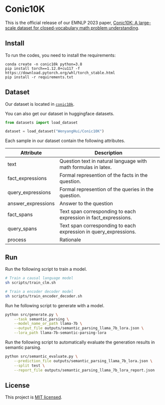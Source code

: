 # Conic10K
This is the official release of our EMNLP 2023 paper, [Conic10K: A large-scale dataset for closed-vocabulary math problem understanding](https://faculty.sist.shanghaitech.edu.cn/faculty/tukw/emnlp-f23conic.pdf).

## Install
To run the codes, you need to install the requirements:
```
conda create -n conic10k python=3.8
pip install torch==1.12.0+cu117 -f https://download.pytorch.org/whl/torch_stable.html
pip install -r requirements.txt
```

## Dataset
Our dataset is located in [`conic10k`](conic10k).

You can also get our dataset in huggingface datasets.

```python
from datasets import load_dataset

dataset = load_dataset("WenyangHui/Conic10K")
```

Each sample in our dataset contain the following attributes.

| Attribute |  Description  |
| --- | --- | 
| text  | Question text in natural language with math formulas in latex. |
| fact_expressions  | Formal represention of the facts in the question. |
| query_expressions  | Formal represention of the queries in the question. |
| answer_expressions  | Answer to the question |
| fact_spans  | Text span corresponding to each expression in fact_expressions. |
| query_spans  | Text span corresponding to each expression in query_expressions. |
| process  | Rationale |


## Run

Run the following script to train a model. 
```bash
# Train a causal language model
sh scripts/train_clm.sh

# Train a encoder decoder model
sh scripts/train_encoder_decoder.sh
```

Run he following script to generate with a model.
```bash
python src/generate.py \
    --task semantic_parsing \
    --model_name_or_path llama-7b \
    --output_file outputs/semantic_parsing_llama_7b_lora.json \
    --lora_path llama-7b-semantic-parsing-lora
```

Run the following script to automatically evaluate the generation results in semantic parsing.
```bash
python src/semantic_evaluate.py \
    --prediction_file outputs/semantic_parsing_llama_7b_lora.json \
    --split test \
    --report_file outputs/semantic_parsing_llama_7b_lora_report.json
```

## License

This project is [MIT licensed](LICENSE).
